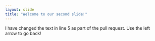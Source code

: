 ```yaml
---
layout: slide
title: "Welcome to our second slide!"
---
```

I have changed the text in line 5 as part of the pull request.
Use the left arrow to go back!
